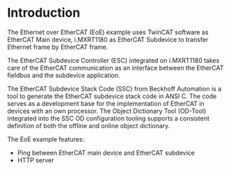 # Introduction

The Ethernet over EtherCAT \(EoE\) example uses TwinCAT software as EtherCAT Main device, i.MXRT1180 as EtherCAT Subdevice to transfer Ethernet frame by EtherCAT frame.

The EtherCAT Subdevice Controller \(ESC\) integrated on i.MXRT1180 takes care of the EtherCAT communication as an interface between the EtherCAT fieldbus and the subdevice application.

The EtherCAT Subdevice Stack Code \(SSC\) from Beckhoff Automation is a tool to generate the EtherCAT subdevice stack code in ANSI C. The code serves as a development base for the implementation of EtherCAT in devices with an own processor. The Object Dictionary Tool \(OD-Tool\) integrated into the SSC OD configuration tooling supports a consistent definition of both the offline and online object dictionary.

The EoE example features:

-   Ping between EtherCAT main device and EtherCAT subdevice
-   HTTP server

